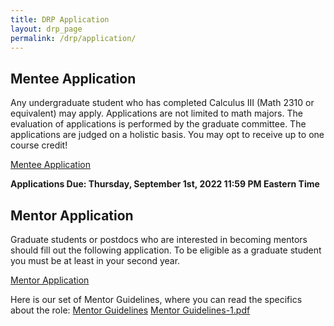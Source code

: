 ```yaml
---
title: DRP Application 
layout: drp_page
permalink: /drp/application/
---
```


<h2 class="mb-3">Mentee Application</h2>

Any undergraduate student who has completed Calculus III (Math 2310 or equivalent)
may apply. Applications are not limited to math majors. The evaluation
of applications is performed by the graduate committee. The
applications are judged on a holistic basis. You may opt to receive up to one course credit!

[Mentee Application](https://docs.google.com/forms/d/e/1FAIpQLSfk4aGziTMd5PX0Qzb4JFxLH7YWKQzSltPCZN-zKrHucpBq7w/viewform?usp=sf_link)

**Applications Due: Thursday, September 1st, 2022 11:59 PM Eastern Time**

<h2 class="mb-3">Mentor Application</h2>

Graduate students or postdocs who are interested in becoming mentors should fill
out the following application. To be eligible as a graduate student you must be at least in your second year.

[Mentor Application](https://docs.google.com/forms/d/e/1FAIpQLScqbBTGPzrnCWVJx9QW6iA_g7YL8IY4zDCm-pzPIHr2M3mOdQ/viewform?usp=sf_link)

Here is our set of Mentor Guidelines, where you can read the specifics about the role: [Mentor Guidelines](https://github.com/AlecTraas/uva-math-code/blob/master/drp/Mentor%20Guidelines-1.pdf)
[Mentor Guidelines-1.pdf](https://github.com/AlecTraas/uva-math-code/files/9378120/Mentor.Guidelines-1.pdf)
